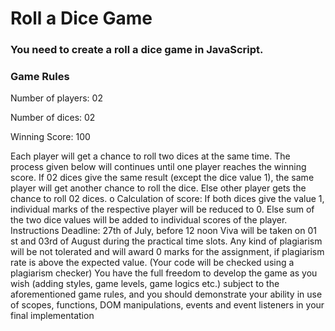 # Roll a Dice Game
### You need to create a roll a dice game in JavaScript.
### Game Rules
Number of players: 02

Number of dices: 02

Winning Score: 100

Each player will get a chance to roll two dices at the same time. The process given below
will continues until one player reaches the winning score.
 If 02 dices give the same result (except the dice value 1), the same player will get 
another chance to roll the dice.
 Else other player gets the chance to roll 02 dices.
o Calculation of score:
 If both dices give the value 1, individual marks of the respective player will be 
reduced to 0. 
 Else sum of the two dice values will be added to individual scores of the player.
Instructions
 Deadline: 27th of July, before 12 noon
Viva will be taken on 01
st and 03rd of August during the practical time slots.
Any kind of plagiarism will be not tolerated and will award 0 marks for the assignment, if 
plagiarism rate is above the expected value. (Your code will be checked using a plagiarism
checker)
 You have the full freedom to develop the game as you wish (adding styles, game levels, game 
logics etc.) subject to the aforementioned game rules, and you should demonstrate your ability 
in use of scopes, functions, DOM manipulations, events and event listeners in your final 
implementation
